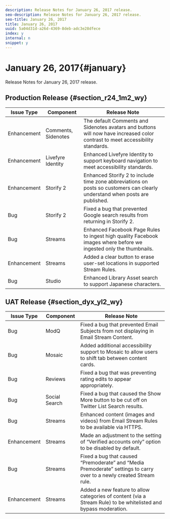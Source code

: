 ```yaml
---
description: Release Notes for January 26, 2017 release.
seo-description: Release Notes for January 26, 2017 release.
seo-title: January 26, 2017
title: January 26, 2017
uuid: 5a04d31d-a26d-4369-8deb-adc3e28dfece
index: y
internal: n
snippet: y
---
```


# January 26, 2017{#january}

Release Notes for January 26, 2017 release.

## Production Release {#section_r24_1m2_wy}

|Issue Type|Component|Release Note|
|--- |--- |--- |
|Enhancement|Comments, Sidenotes|The default Comments and Sidenotes avatars and buttons will now have increased color contrast to meet accessibility standards.|
|Enhancement|Livefyre Identity|Enhanced Livefyre Identity to support keyboard navigation to meet accessibility standards.|
|Enhancement|Storify 2|Enhanced Storify 2 to include time zone abbreviations on posts so customers can clearly understand when posts are published.|
|Bug|Storify 2|Fixed a bug that prevented Google search results from returning in Storify 2.|
|Bug|Streams|Enhanced Facebook Page Rules to ingest high quality Facebook images where before we ingested only the thumbnails.|
|Enhancement|Streams|Added a clear button to erase user-set locations in supported Stream Rules.|
|Bug|Studio|Enhanced Library Asset search to support Japanese characters.|


## UAT Release {#section_dyx_yl2_wy}

|Issue Type|Component|Release Note|
|--- |--- |--- |
|Bug|ModQ|Fixed a bug that prevented Email Subjects from not displaying in Email Stream Content.|
|Bug|Mosaic|Added additional accessibility support to Mosaic to allow users to shift tab between content cards.|
|Bug|Reviews|Fixed a bug that was preventing rating edits to appear appropriately.|
|Bug|Social Search|Fixed a bug that caused the Show More button to be cut off on Twitter List Search results.|
|Bug|Streams|Enhanced content (images and videos) from Email Stream Rules to be available via HTTPS.|
|Enhancement|Streams|Made an adjustment to the setting of “Verified accounts only” option to be disabled by default.|
|Bug|Streams|Fixed a bug that caused “Premoderate” and “Media Premoderate” settings to carry over to a newly created Stream rule.|
|Enhancement|Streams|Added a new feature to allow categories of content (via a Stream Rule) to be whitelisted and bypass moderation.|

